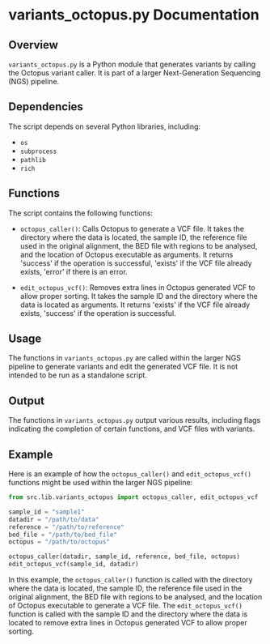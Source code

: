 # variants_octopus.py Documentation

## Overview

`variants_octopus.py` is a Python module that generates variants by calling the Octopus variant caller. It is part of a larger Next-Generation Sequencing (NGS) pipeline.

## Dependencies

The script depends on several Python libraries, including:

- `os`
- `subprocess`
- `pathlib`
- `rich`

## Functions

The script contains the following functions:

- `octopus_caller()`: Calls Octopus to generate a VCF file. It takes the directory where the data is located, the sample ID, the reference file used in the original alignment, the BED file with regions to be analysed, and the location of Octopus executable as arguments. It returns 'success' if the operation is successful, 'exists' if the VCF file already exists, 'error' if there is an error.

- `edit_octopus_vcf()`: Removes extra lines in Octopus generated VCF to allow proper sorting. It takes the sample ID and the directory where the data is located as arguments. It returns 'exists' if the VCF file already exists, 'success' if the operation is successful.

## Usage

The functions in `variants_octopus.py` are called within the larger NGS pipeline to generate variants and edit the generated VCF file. It is not intended to be run as a standalone script.

## Output

The functions in `variants_octopus.py` output various results, including flags indicating the completion of certain functions, and VCF files with variants.

## Example

Here is an example of how the `octopus_caller()` and `edit_octopus_vcf()` functions might be used within the larger NGS pipeline:

```python
from src.lib.variants_octopus import octopus_caller, edit_octopus_vcf

sample_id = "sample1"
datadir = "/path/to/data"
reference = "/path/to/reference"
bed_file = "/path/to/bed_file"
octopus = "/path/to/octopus"

octopus_caller(datadir, sample_id, reference, bed_file, octopus)
edit_octopus_vcf(sample_id, datadir)
```

In this example, the `octopus_caller()` function is called with the directory where the data is located, the sample ID, the reference file used in the original alignment, the BED file with regions to be analysed, and the location of Octopus executable to generate a VCF file. The `edit_octopus_vcf()` function is called with the sample ID and the directory where the data is located to remove extra lines in Octopus generated VCF to allow proper sorting.